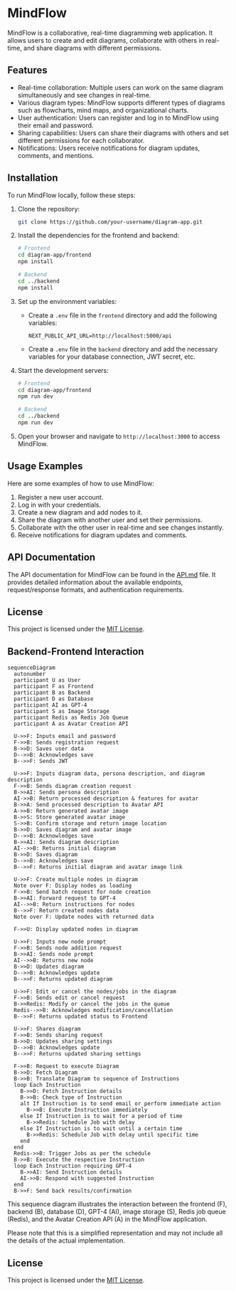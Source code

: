 # MindFlow

MindFlow is a collaborative, real-time diagramming web application. It allows users to create and edit diagrams, collaborate with others in real-time, and share diagrams with different permissions.

## Features

- Real-time collaboration: Multiple users can work on the same diagram simultaneously and see changes in real-time.
- Various diagram types: MindFlow supports different types of diagrams such as flowcharts, mind maps, and organizational charts.
- User authentication: Users can register and log in to MindFlow using their email and password.
- Sharing capabilities: Users can share their diagrams with others and set different permissions for each collaborator.
- Notifications: Users receive notifications for diagram updates, comments, and mentions.

## Installation

To run MindFlow locally, follow these steps:

1. Clone the repository:

   ```bash
   git clone https://github.com/your-username/diagram-app.git
   ```

2. Install the dependencies for the frontend and backend:

   ```bash
   # Frontend
   cd diagram-app/frontend
   npm install

   # Backend
   cd ../backend
   npm install
   ```

3. Set up the environment variables:

   - Create a `.env` file in the `frontend` directory and add the following variables:

     ```
     NEXT_PUBLIC_API_URL=http://localhost:5000/api
     ```

   - Create a `.env` file in the `backend` directory and add the necessary variables for your database connection, JWT secret, etc.

4. Start the development servers:

   ```bash
   # Frontend
   cd diagram-app/frontend
   npm run dev

   # Backend
   cd ../backend
   npm run dev
   ```

5. Open your browser and navigate to `http://localhost:3000` to access MindFlow.

## Usage Examples

Here are some examples of how to use MindFlow:

1. Register a new user account.
2. Log in with your credentials.
3. Create a new diagram and add nodes to it.
4. Share the diagram with another user and set their permissions.
5. Collaborate with the other user in real-time and see changes instantly.
6. Receive notifications for diagram updates and comments.

## API Documentation

The API documentation for MindFlow can be found in the [API.md](backend/API.md) file. It provides detailed information about the available endpoints, request/response formats, and authentication requirements.

## License

This project is licensed under the [MIT License](LICENSE).

## Backend-Frontend Interaction

```mermaid
sequenceDiagram
  autonumber
  participant U as User
  participant F as Frontend
  participant B as Backend
  participant D as Database
  participant AI as GPT-4
  participant S as Image Storage
  participant Redis as Redis Job Queue
  participant A as Avatar Creation API

  U->>F: Inputs email and password
  F->>B: Sends registration request
  B->>D: Saves user data
  D-->>B: Acknowledges save
  B-->>F: Sends JWT

  U->>F: Inputs diagram data, persona description, and diagram description
  F->>B: Sends diagram creation request
  B->>AI: Sends persona description
  AI->>B: Return processed description & features for avatar
  B->>A: Send processed description to Avatar API
  A->>B: Return generated avatar image
  B->>S: Store generated avatar image
  S->>B: Confirm storage and return image location
  B->>D: Saves diagram and avatar image
  D-->>B: Acknowledges save
  B->>AI: Sends diagram description
  AI-->>B: Returns initial diagram
  B->>D: Saves diagram
  D-->>B: Acknowledges save
  B-->>F: Returns initial diagram and avatar image link

  U->>F: Create multiple nodes in diagram
  Note over F: Display nodes as loading
  F->>B: Send batch request for node creation
  B->>AI: Forward request to GPT-4
  AI-->>B: Return instructions for nodes
  B-->>F: Return created nodes data
  Note over F: Update nodes with returned data

  F->>U: Display updated nodes in diagram

  U->>F: Inputs new node prompt
  F->>B: Sends node addition request
  B->>AI: Sends node prompt
  AI-->>B: Returns new node
  B->>D: Updates diagram
  D-->>B: Acknowledges update
  B-->>F: Returns updated diagram

  U->>F: Edit or cancel the nodes/jobs in the diagram
  F->>B: Sends edit or cancel request
  B->>Redis: Modify or cancel the jobs in the queue
  Redis-->>B: Acknowledges modification/cancellation
  B-->>F: Returns updated status to Frontend

  U->>F: Shares diagram
  F->>B: Sends sharing request
  B->>D: Updates sharing settings
  D-->>B: Acknowledges update
  B-->>F: Returns updated sharing settings

  F->>B: Request to execute Diagram
  B->>D: Fetch Diagram
  B->>B: Translate Diagram to sequence of Instructions
  loop Each Instruction
    B->>D: Fetch Instruction details
    B->>B: Check type of Instruction
    alt If Instruction is to send email or perform immediate action
      B->>B: Execute Instruction immediately
    else If Instruction is to wait for a period of time
      B->>Redis: Schedule Job with delay
    else If Instruction is to wait until a certain time
      B->>Redis: Schedule Job with delay until specific time
    end
  end
  Redis->>B: Trigger Jobs as per the schedule
  B->>B: Execute the respective Instruction
  loop Each Instruction requiring GPT-4
    B->>AI: Send Instruction details
    AI->>B: Respond with suggested Instruction
  end
  B->>F: Send back results/confirmation
```

This sequence diagram illustrates the interaction between the frontend (F), backend (B), database (D), GPT-4 (AI), image storage (S), Redis job queue (Redis), and the Avatar Creation API (A) in the MindFlow application.

Please note that this is a simplified representation and may not include all the details of the actual implementation.

## License

This project is licensed under the [MIT License](LICENSE).